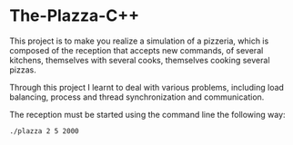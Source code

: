 # The-Plazza-C++

This project is to make you realize a simulation of a pizzeria, which is composed of the reception that accepts new commands, of several kitchens, themselves with several cooks, themselves cooking several pizzas.

Through this project I learnt to deal with various problems, including load balancing, process and thread synchronization and communication.

The reception must be started using the command line the following way:
```bash
./plazza 2 5 2000
```
